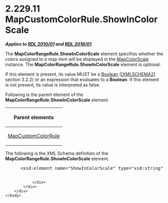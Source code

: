 <html dir="LTR" xmlns:mshelp="http://msdn.microsoft.com/mshelp" xmlns:ddue="http://ddue.schemas.microsoft.com/authoring/2003/5" xmlns:xlink="http://www.w3.org/1999/xlink" xmlns:tool="http://www.microsoft.com/tooltip">
    <head>
        <meta http-equiv="Content-Type" content="text/html; CHARSET=utf-8"></meta>
        <meta name="save" content="history"></meta>
        <title>2.229.11 MapCustomColorRule.ShowInColorScale</title>
        <xml>
            <mshelp:toctitle title="2.229.11 MapCustomColorRule.ShowInColorScale"></mshelp:toctitle>
            <mshelp:rltitle title="[MS-RDL]: MapCustomColorRule.ShowInColorScale"></mshelp:rltitle>
            <mshelp:keyword index="A" term="b014703a-9830-4b0f-bd58-50459c11f98c"></mshelp:keyword>
            <mshelp:attr name="DCSext.ContentType" value="open specification"></mshelp:attr>
            <mshelp:attr name="AssetID" value="b014703a-9830-4b0f-bd58-50459c11f98c"></mshelp:attr>
            <mshelp:attr name="TopicType" value="kbRef"></mshelp:attr>
            <mshelp:attr name="DCSext.Title" value="[MS-RDL]: MapCustomColorRule.ShowInColorScale" />
        </xml>
    </head>
    <body>
        <div id="header">
            <h1 class="heading">2.229.11 MapCustomColorRule.ShowInColorScale</h1>
        </div>
        <div id="mainSection">
            <div id="mainBody">
                <div id="allHistory" class="saveHistory"></div>
                <div id="sectionSection0" class="section" name="collapseableSection">
                    

<p><b><i>Applies to </i></b><a href="3428e690-a348-4ec7-8a6a-8efb42d2cdee.htm"><b><i>RDL 2010/01</i></b></a><b><i>
and </i></b><a href="52ce3983-2bfc-4e72-9359-42aaf5fe4509.htm"><b><i>RDL 2016/01</i></b></a></p>

<p>The <b>MapColorRangeRule.ShowInColorScale</b> element
specifies whether the colors assigned to a map item will be displayed in the <a href="fc14b477-a2d2-4048-843d-6a19beeb30bf.htm">MapColorScale</a> instance.
The <b>MapColorRangeRule.ShowInColorScale</b> element is optional.</p>

<p>If this element is present, its value MUST be a <a href="4802fa14-3619-43fa-9898-3acab160a24c.htm">Boolean</a> (<a href="https://go.microsoft.com/fwlink/?LinkId=90610">[XMLSCHEMA2]</a> section
3.2.2) or an expression that evaluates to a <b>Boolean</b>. If this element is
not present, its value is interpreted as false. </p>

<p>Following is the parent element of the <b>MapColorRangeRule.ShowInColorScale</b>
element.</p>

<table>
 <thead>
  <tr>
   <th>
   <p>Parent elements</p>
   </th>
  </tr>
 </thead>
 <tr>
  <td>
  <p><a href="356d5476-257c-4f3e-873d-923834c5d853.htm">MapCustomColorRule</a></p>
  </td>
 </tr>
</table>

<p>The following is the XML Schema definition of the <b>MapColorRangeRule.ShowInColorScale</b>
element.</p>

<dl>
<dd>
<div><pre> &lt;xsd:element name=&quot;ShowInColorScale&quot; type=&quot;xsd:string&quot; minOccurs=&quot;0&quot; /&gt;
  
</pre></div>
</dd></dl>


                </div>
            </div>
        </div>
    </body>
</html>